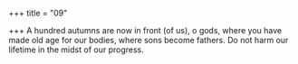 +++
title = "09"

+++
A hundred autumns are now in front (of us), o gods, where you have  made old age for our bodies,
where sons become fathers. Do not harm our lifetime in the midst of  our progress.